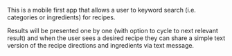 This is a mobile first app that allows a user to keyword search (i.e. categories or ingredients) for recipes.

Results will be presented one by one (with option to cycle to next relevant result) and when the user sees a desired recipe they can share a simple text version of the recipe directions and ingredients via text message.
